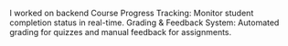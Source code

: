 I worked on backend Course Progress Tracking: Monitor student completion status in real-time. Grading & Feedback System: Automated grading for quizzes and manual feedback for assignments. 
